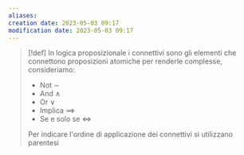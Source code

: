 ```yaml
---
aliases: 
creation date: 2023-05-03 09:17
modification date: 2023-05-03 09:17
---
```


>[!def]
>In logica proposizionale i connettivi sono gli elementi che connettono proposizioni atomiche per renderle complesse, consideriamo:
> - Not $\sim$
> - And $\land$
> - Or $\lor$
> - Implica $\implies$
> - Se e solo se $\iff$
> 
> Per indicare l'ordine di applicazione dei connettivi si utilizzano parentesi







